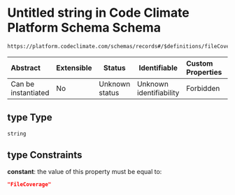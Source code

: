 # Untitled string in Code Climate Platform Schema Schema

```txt
https://platform.codeclimate.com/schemas/records#/$definitions/fileCoverage/properties/type
```




| Abstract            | Extensible | Status         | Identifiable            | Custom Properties | Additional Properties | Access Restrictions | Defined In                                            |
| :------------------ | ---------- | -------------- | ----------------------- | :---------------- | --------------------- | ------------------- | ----------------------------------------------------- |
| Can be instantiated | No         | Unknown status | Unknown identifiability | Forbidden         | Allowed               | none                | [records.json\*](records.json "open original schema") |

## type Type

`string`

## type Constraints

**constant**: the value of this property must be equal to:

```json
"FileCoverage"
```
